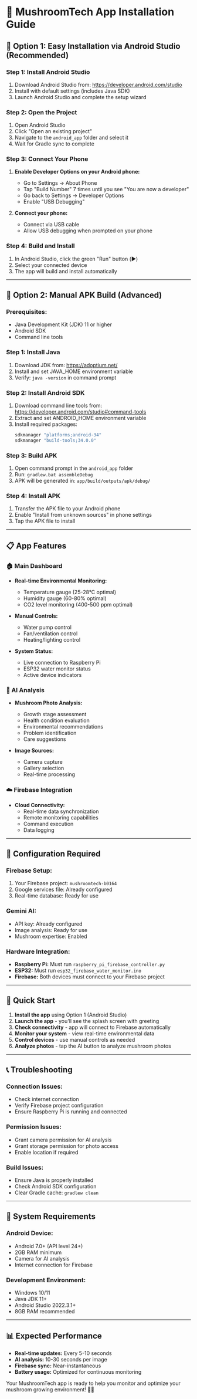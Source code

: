 # 🍄 MushroomTech App Installation Guide

## 📱 **Option 1: Easy Installation via Android Studio (Recommended)**

### **Step 1: Install Android Studio**
1. Download Android Studio from: https://developer.android.com/studio
2. Install with default settings (includes Java SDK)
3. Launch Android Studio and complete the setup wizard

### **Step 2: Open the Project**
1. Open Android Studio
2. Click "Open an existing project"
3. Navigate to the `android_app` folder and select it
4. Wait for Gradle sync to complete

### **Step 3: Connect Your Phone**
1. **Enable Developer Options on your Android phone:**
   - Go to Settings → About Phone
   - Tap "Build Number" 7 times until you see "You are now a developer"
   - Go back to Settings → Developer Options
   - Enable "USB Debugging"

2. **Connect your phone:**
   - Connect via USB cable
   - Allow USB debugging when prompted on your phone

### **Step 4: Build and Install**
1. In Android Studio, click the green "Run" button (▶️)
2. Select your connected device
3. The app will build and install automatically

---

## 🔧 **Option 2: Manual APK Build (Advanced)**

### **Prerequisites:**
- Java Development Kit (JDK) 11 or higher
- Android SDK
- Command line tools

### **Step 1: Install Java**
1. Download JDK from: https://adoptium.net/
2. Install and set JAVA_HOME environment variable
3. Verify: `java -version` in command prompt

### **Step 2: Install Android SDK**
1. Download command line tools from: https://developer.android.com/studio#command-tools
2. Extract and set ANDROID_HOME environment variable
3. Install required packages:
   ```bash
   sdkmanager "platforms;android-34"
   sdkmanager "build-tools;34.0.0"
   ```

### **Step 3: Build APK**
1. Open command prompt in the `android_app` folder
2. Run: `gradlew.bat assembleDebug`
3. APK will be generated in: `app/build/outputs/apk/debug/`

### **Step 4: Install APK**
1. Transfer the APK file to your Android phone
2. Enable "Install from unknown sources" in phone settings
3. Tap the APK file to install

---

## 📋 **App Features**

### **🏠 Main Dashboard**
- **Real-time Environmental Monitoring:**
  - Temperature gauge (25-28°C optimal)
  - Humidity gauge (60-80% optimal)
  - CO2 level monitoring (400-500 ppm optimal)

- **Manual Controls:**
  - Water pump control
  - Fan/ventilation control
  - Heating/lighting control

- **System Status:**
  - Live connection to Raspberry Pi
  - ESP32 water monitor status
  - Active device indicators

### **🤖 AI Analysis**
- **Mushroom Photo Analysis:**
  - Growth stage assessment
  - Health condition evaluation
  - Environmental recommendations
  - Problem identification
  - Care suggestions

- **Image Sources:**
  - Camera capture
  - Gallery selection
  - Real-time processing

### **☁️ Firebase Integration**
- **Cloud Connectivity:**
  - Real-time data synchronization
  - Remote monitoring capabilities
  - Command execution
  - Data logging

---

## 🔑 **Configuration Required**

### **Firebase Setup:**
1. Your Firebase project: `mushroomtech-b0164`
2. Google services file: Already configured
3. Real-time database: Ready for use

### **Gemini AI:**
- API key: Already configured
- Image analysis: Ready for use
- Mushroom expertise: Enabled

### **Hardware Integration:**
- **Raspberry Pi:** Must run `raspberry_pi_firebase_controller.py`
- **ESP32:** Must run `esp32_firebase_water_monitor.ino`
- **Firebase:** Both devices must connect to your Firebase project

---

## 🚀 **Quick Start**

1. **Install the app** using Option 1 (Android Studio)
2. **Launch the app** - you'll see the splash screen with greeting
3. **Check connectivity** - app will connect to Firebase automatically
4. **Monitor your system** - view real-time environmental data
5. **Control devices** - use manual controls as needed
6. **Analyze photos** - tap the AI button to analyze mushroom photos

---

## 📞 **Troubleshooting**

### **Connection Issues:**
- Check internet connection
- Verify Firebase project configuration
- Ensure Raspberry Pi is running and connected

### **Permission Issues:**
- Grant camera permission for AI analysis
- Grant storage permission for photo access
- Enable location if required

### **Build Issues:**
- Ensure Java is properly installed
- Check Android SDK configuration
- Clear Gradle cache: `gradlew clean`

---

## 🎯 **System Requirements**

### **Android Device:**
- Android 7.0+ (API level 24+)
- 2GB RAM minimum
- Camera for AI analysis
- Internet connection for Firebase

### **Development Environment:**
- Windows 10/11
- Java JDK 11+
- Android Studio 2022.3.1+
- 8GB RAM recommended

---

## 📊 **Expected Performance**

- **Real-time updates:** Every 5-10 seconds
- **AI analysis:** 10-30 seconds per image
- **Firebase sync:** Near-instantaneous
- **Battery usage:** Optimized for continuous monitoring

Your MushroomTech app is ready to help you monitor and optimize your mushroom growing environment! 🍄✨ 